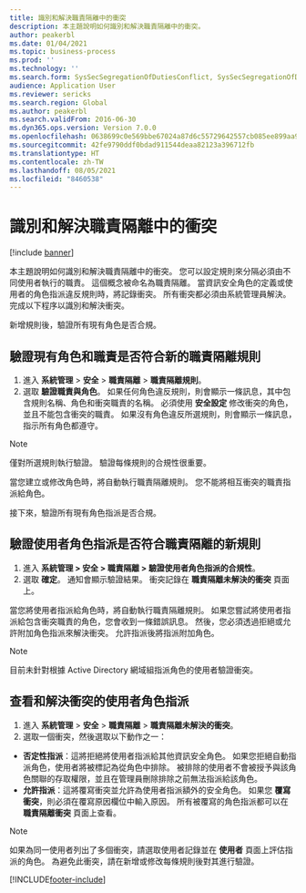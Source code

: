```yaml
---
title: 識別和解決職責隔離中的衝突
description: 本主題說明如何識別和解決職責隔離中的衝突。
author: peakerbl
ms.date: 01/04/2021
ms.topic: business-process
ms.prod: ''
ms.technology: ''
ms.search.form: SysSecSegregationOfDutiesConflict, SysSecSegregationOfDutiesRule
audience: Application User
ms.reviewer: sericks
ms.search.region: Global
ms.author: peakerbl
ms.search.validFrom: 2016-06-30
ms.dyn365.ops.version: Version 7.0.0
ms.openlocfilehash: 0638699c0e569bbe67024a87d6c55729642557cb085ee899aa98aa0022b12840
ms.sourcegitcommit: 42fe9790ddf0bdad911544deaa82123a396712fb
ms.translationtype: HT
ms.contentlocale: zh-TW
ms.lasthandoff: 08/05/2021
ms.locfileid: "8460538"
---
```

# <a name="identify-and-resolve-conflicts-in-segregation-of-duties"></a>識別和解決職責隔離中的衝突

[!include [banner](../../includes/banner.md)]

本主題說明如何識別和解決職責隔離中的衝突。 您可以設定規則來分隔必須由不同使用者執行的職責。 這個概念被命名為職責隔離。 當資訊安全角色的定義或使用者的角色指派違反規則時，將記錄衝突。 所有衝突都必須由系統管理員解決。 完成以下程序以識別和解決衝突。

新增規則後，驗證所有現有角色是否合規。 

## <a name="verify-that-existing-roles-and-duties-comply-with-new-rules-for-segregation-of-duties"></a>驗證現有角色和職責是否符合新的職責隔離規則
1. 進入 **系統管理** > **安全** > **職責隔離** > **職責隔離規則**。
3. 選取 **驗證職責與角色**。 如果任何角色違反規則，則會顯示一條訊息，其中包含規則名稱、角色和衝突職責的名稱。 必須使用 **安全設定** 修改衝突的角色，並且不能包含衝突的職責。 如果沒有角色違反所選規則，則會顯示一條訊息，指示所有角色都遵守。   

> [!NOTE]
> 僅對所選規則執行驗證。 驗證每條規則的合規性很重要。   

當您建立或修改角色時，將自動執行職責隔離規則。 您不能將相互衝突的職責指派給角色。

接下來，驗證所有現有角色指派是否合規。

## <a name="verify-that-user-role-assignments-comply-with-new-rules-for-segregation-of-duties"></a>驗證使用者角色指派是否符合職責隔離的新規則
1. 進入 **系統管理 > 安全 > 職責隔離 > 驗證使用者角色指派的合規性**。
2. 選取 **確定**。 通知會顯示驗證結果。 衝突記錄在 **職責隔離未解決的衝突** 頁面上。   

當您將使用者指派給角色時，將自動執行職責隔離規則。 如果您嘗試將使用者指派給包含衝突職責的角色，您會收到一條錯誤訊息。 然後，您必須透過拒絕或允許附加角色指派來解決衝突。 允許指派後將指派附加角色。 

> [!NOTE]
> 目前未針對根據 Active Directory 網域組指派角色的使用者驗證衝突。

## <a name="view-and-resolve-conflicting-user-role-assignments"></a>查看和解決衝突的使用者角色指派
1. 進入 **系統管理** > **安全** > **職責隔離** > **職責隔離未解決的衝突**。 
2. 選取一個衝突，然後選取以下動作之一： 

  - **否定性指派**：這將拒絕將使用者指派給其他資訊安全角色。 如果您拒絕自動指派角色，使用者將被標記為從角色中排除。 被排除的使用者不會被授予與該角色關聯的存取權限，並且在管理員刪除排除之前無法指派給該角色。 
-  **允許指派**：這將覆寫衝突並允許為使用者指派額外的安全角色。 如果您 **覆寫衝突**，則必須在覆寫原因欄位中輸入原因。 所有被覆寫的角色指派都可以在 **職責隔離衝突** 頁面上查看。  

> [!NOTE]
> 如果為同一使用者列出了多個衝突，請選取使用者記錄並在 **使用者** 頁面上評估指派的角色。 為避免此衝突，請在新增或修改每條規則後對其進行驗證。


[!INCLUDE[footer-include](../../../../includes/footer-banner.md)]